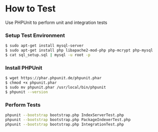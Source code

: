 # How to Test
Use PHPUnit to perform unit and integration tests

### Setup Test Environment
```sh
$ sudo apt-get install mysql-server
$ sudo apt-get install php libapache2-mod-php php-mcrypt php-mysql
$ cat sql_setup.sql | mysql -u root -p
```

### Install PHPUnit
```sh
$ wget https://phar.phpunit.de/phpunit.phar
$ chmod +x phpunit.phar
$ sudo mv phpunit.phar /usr/local/bin/phpunit
$ phpunit --version
```

### Perform Tests
```sh
phpunit --bootstrap bootstrap.php IndexServerTest.php
phpunit --bootstrap bootstrap.php PackageIndexerTest.php
phpunit --bootstrap bootstrap.php IntegrationTest.php
```




